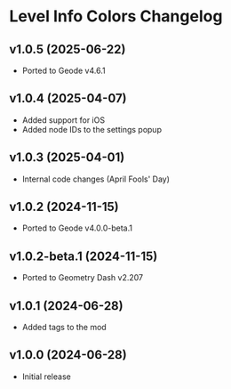 # Level Info Colors Changelog
## v1.0.5 (2025-06-22)
- Ported to Geode v4.6.1

## v1.0.4 (2025-04-07)
- Added support for iOS
- Added node IDs to the settings popup

## v1.0.3 (2025-04-01)
- Internal code changes (April Fools' Day)

## v1.0.2 (2024-11-15)
- Ported to Geode v4.0.0-beta.1

## v1.0.2-beta.1 (2024-11-15)
- Ported to Geometry Dash v2.207

## v1.0.1 (2024-06-28)
- Added tags to the mod

## v1.0.0 (2024-06-28)
- Initial release